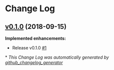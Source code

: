 # Change Log

## [v0.1.0](https://github.com/takupisu/EditorSceneActiveSwitcher-Unity/tree/v0.1.0) (2018-09-15)
**Implemented enhancements:**

- Release v0.1.0 [\#1](https://github.com/takupisu/EditorSceneActiveSwitcher-Unity/issues/1)



\* *This Change Log was automatically generated by [github_changelog_generator](https://github.com/skywinder/Github-Changelog-Generator)*